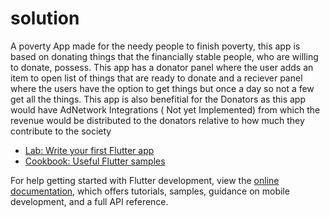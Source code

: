 # solution

A poverty App made for the needy people to finish poverty, this app is based on donating things that the financially stable people, who are willing to donate, possess.
This app has a donator panel where the user adds an item to open list of things that are ready to donate and a reciever panel where the users have the option to get things but once a day so not a few get all the things. This app is also benefitial for the Donators as this app would have AdNetwork Integrations ( Not yet Implemented) from which the revenue would be distributed to the donators relative to how much they contribute to the society


- [Lab: Write your first Flutter app](https://docs.flutter.dev/get-started/codelab)
- [Cookbook: Useful Flutter samples](https://docs.flutter.dev/cookbook)

For help getting started with Flutter development, view the
[online documentation](https://docs.flutter.dev/), which offers tutorials,
samples, guidance on mobile development, and a full API reference.
